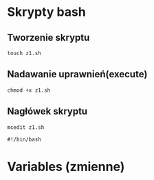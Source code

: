 # Skrypty bash
## Tworzenie skryptu
```
touch z1.sh
```
## Nadawanie uprawnień(execute)
```
chmod +x z1.sh
```
## Nagłówek skryptu
```
mcedit z1.sh
```
```
#!/bin/bash
```
# Variables (zmienne)
